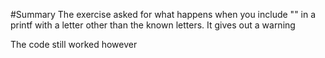 #Summary
The exercise asked for what happens when you include "\" in a printf with a letter other than the known letters. It gives out a warning

The code still worked however
